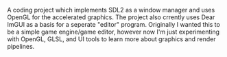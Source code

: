 A coding project which implements SDL2 as a window manager and uses OpenGL for the accelerated graphics. The project also crrently uses Dear ImGUI as a basis for a seperate "editor" program.
Originally I wanted this to be a simple game engine/game editor, however now I'm just experimenting with OpenGL, GLSL, and UI tools to learn more about graphics and render pipelines.
